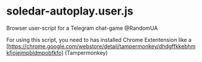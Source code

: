 # soledar-autoplay.user.js
Browser user-script for a Telegram chat-game @RandomUA

For using this script, you need to has installed Chrome Extentension like a [https://chrome.google.com/webstore/detail/tampermonkey/dhdgffkkebhmkfjojejmpbldmpobfkfo] (Tampermonkey)

